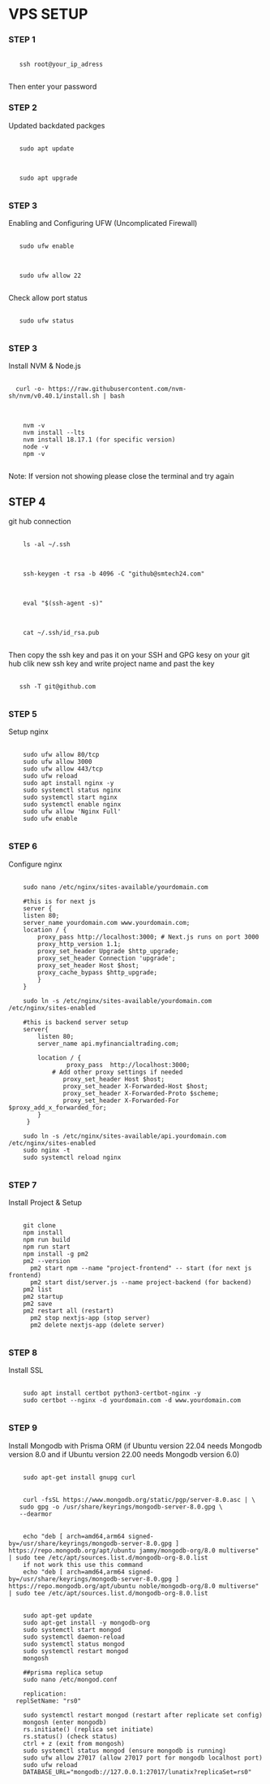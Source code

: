 # VPS SETUP

### STEP 1
<pre>
  <code id="example-code">
   ssh root@your_ip_adress
  </code>
</pre>
Then enter your password

### STEP 2
Updated backdated packges
<pre>
  <code id="example-code">
   sudo apt update
  </code>
</pre>
<pre>
  <code id="example-code">
   sudo apt upgrade
  </code>
</pre>

### STEP 3
Enabling and Configuring UFW (Uncomplicated Firewall)

<pre>
  <code id="example-code">
   sudo ufw enable
  </code>
</pre>

<pre>
  <code id="example-code">
   sudo ufw allow 22
  </code>
</pre>

Check allow port status 

<pre>
  <code id="example-code">
   sudo ufw status
  </code>
</pre>

### STEP 3
Install NVM & Node.js

<pre>
  <code id="example-code">
  curl -o- https://raw.githubusercontent.com/nvm-sh/nvm/v0.40.1/install.sh | bash
  </code>
</pre>

<pre>
  <code id="example-code">
    nvm -v
    nvm install --lts
    nvm install 18.17.1 (for specific version)
    node -v
    npm -v
  </code>
</pre>
Note: If version not showing please close the terminal and try again

## STEP 4
git hub connection 
<pre>
  <code id="example-code">
    ls -al ~/.ssh
  </code>
</pre>
<pre>
  <code id="example-code">
    ssh-keygen -t rsa -b 4096 -C "github@smtech24.com"
  </code>
</pre>
<pre>
  <code id="example-code">
    eval "$(ssh-agent -s)"
  </code>
</pre>
<pre>
  <code id="example-code">
    cat ~/.ssh/id_rsa.pub
  </code>
</pre>
Then copy the ssh key and pas it on your SSH and GPG kesy on your git hub clik new ssh key and write project name and past the key

<pre>
  <code id="example-code">
   ssh -T git@github.com
  </code>
</pre>

### STEP 5
Setup nginx 
<pre>
  <code id="example-code">
    sudo ufw allow 80/tcp
    sudo ufw allow 3000
    sudo ufw allow 443/tcp
    sudo ufw reload
    sudo apt install nginx -y
    sudo systemctl status nginx
    sudo systemctl start nginx
    sudo systemctl enable nginx
    sudo ufw allow 'Nginx Full'
    sudo ufw enable
  </code>
</pre>

### STEP 6
Configure nginx 
<pre>
  <code id="example-code">
    sudo nano /etc/nginx/sites-available/yourdomain.com

    #this is for next js
    server {
    listen 80;
    server_name yourdomain.com www.yourdomain.com;
    location / {
        proxy_pass http://localhost:3000; # Next.js runs on port 3000
        proxy_http_version 1.1;
        proxy_set_header Upgrade $http_upgrade;
        proxy_set_header Connection 'upgrade';
        proxy_set_header Host $host;
        proxy_cache_bypass $http_upgrade;
        }
    }
    
    sudo ln -s /etc/nginx/sites-available/yourdomain.com /etc/nginx/sites-enabled

    #this is backend server setup
    server{
        listen 80;
        server_name api.myfinancialtrading.com;

        location / {
                proxy_pass  http://localhost:3000;
            # Add other proxy settings if needed
               proxy_set_header Host $host;
               proxy_set_header X-Forwarded-Host $host;
               proxy_set_header X-Forwarded-Proto $scheme;
               proxy_set_header X-Forwarded-For $proxy_add_x_forwarded_for;
        }
     }
    
    sudo ln -s /etc/nginx/sites-available/api.yourdomain.com /etc/nginx/sites-enabled
    sudo nginx -t
    sudo systemctl reload nginx
  </code>
</pre>



### STEP 7
Install Project & Setup
<pre>
  <code id="example-code">
    git clone <git repository using ssh>
    npm install
    npm run build
    npm run start
    npm install -g pm2
    pm2 --version
      pm2 start npm --name "project-frontend" -- start (for next js frontend)
      pm2 start dist/server.js --name project-backend (for backend)
    pm2 list
    pm2 startup
    pm2 save
    pm2 restart all (restart)
      pm2 stop nextjs-app (stop server)
      pm2 delete nextjs-app (delete server)
  </code>
</pre>

### STEP 8
Install SSL
<pre>
  <code id="example-code">
    sudo apt install certbot python3-certbot-nginx -y
    sudo certbot --nginx -d yourdomain.com -d www.yourdomain.com
  </code>
</pre>
### STEP 9
Install Mongodb with Prisma ORM (if Ubuntu version 22.04 needs Mongodb version 8.0 and if Ubuntu version 22.00 needs Mongodb version 6.0)
<pre>
  <code id="example-code">
    sudo apt-get install gnupg curl
  </code>
  <code id="example-code">
    curl -fsSL https://www.mongodb.org/static/pgp/server-8.0.asc | \
   sudo gpg -o /usr/share/keyrings/mongodb-server-8.0.gpg \
   --dearmor
  </code>
  <code id="example-code">
    echo "deb [ arch=amd64,arm64 signed-by=/usr/share/keyrings/mongodb-server-8.0.gpg ] https://repo.mongodb.org/apt/ubuntu jammy/mongodb-org/8.0 multiverse" | sudo tee /etc/apt/sources.list.d/mongodb-org-8.0.list
    if not work this use this command
    echo "deb [ arch=amd64,arm64 signed-by=/usr/share/keyrings/mongodb-server-8.0.gpg ] https://repo.mongodb.org/apt/ubuntu noble/mongodb-org/8.0 multiverse" | sudo tee /etc/apt/sources.list.d/mongodb-org-8.0.list
  </code>
  <code id="example-code">
    sudo apt-get update
    sudo apt-get install -y mongodb-org
    sudo systemctl start mongod
    sudo systemctl daemon-reload
    sudo systemctl status mongod
    sudo systemctl restart mongod
    mongosh

    ##prisma replica setup
    sudo nano /etc/mongod.conf

    replication:
  replSetName: "rs0"

    sudo systemctl restart mongod (restart after replicate set config)
    mongosh (enter mongodb)
    rs.initiate() (replica set initiate)
    rs.status() (check status)
    ctrl + z (exit from mongosh)
    sudo systemctl status mongod (ensure mongodb is running)
    sudo ufw allow 27017 (allow 27017 port for mongodb localhost port)
    sudo ufw reload
    DATABASE_URL="mongodb://127.0.0.1:27017/lunatix?replicaSet=rs0"
  </code>
</pre>

